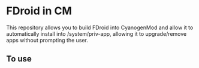 FDroid in CM
============

This repository allows you to build FDroid into CyanogenMod and allow it to
automatically install into /system/priv-app, allowing it to upgrade/remove
apps without prompting the user.

To use
------


